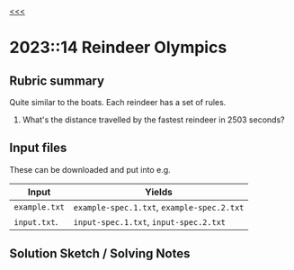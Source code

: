[<<<](../README.md)

# 2023::14 Reindeer Olympics

## Rubric summary

Quite similar to the boats. Each reindeer has a set of rules.

1. What's the distance travelled by the fastest reindeer in 2503 seconds?

## Input files

These can be downloaded and put into e.g.

| Input         | Yields                                     |
|---------------|--------------------------------------------|
| `example.txt` | `example-spec.1.txt`, `example-spec.2.txt` |
| `input.txt`.  | `input-spec.1.txt`, `input-spec.2.txt`     |

## Solution Sketch / Solving Notes

